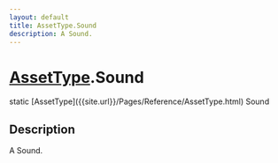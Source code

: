 ```yaml
---
layout: default
title: AssetType.Sound
description: A Sound.
---
```

# [AssetType]({{site.url}}/Pages/Reference/AssetType.html).Sound

<div class='signature' markdown='1'>
static [AssetType]({{site.url}}/Pages/Reference/AssetType.html) Sound
</div>

## Description
A Sound.

